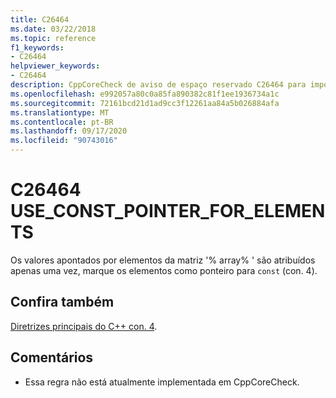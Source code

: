 ```yaml
---
title: C26464
ms.date: 03/22/2018
ms.topic: reference
f1_keywords:
- C26464
helpviewer_keywords:
- C26464
description: CppCoreCheck de aviso de espaço reservado C26464 para imposição de futura con. 4
ms.openlocfilehash: e992057a80c0a85fa890382c81f1ee1936734a1c
ms.sourcegitcommit: 72161bcd21d1ad9cc3f12261aa84a5b026884afa
ms.translationtype: MT
ms.contentlocale: pt-BR
ms.lasthandoff: 09/17/2020
ms.locfileid: "90743016"
---
```

# <a name="c26464-use_const_pointer_for_elements"></a>C26464 USE_CONST_POINTER_FOR_ELEMENTS

Os valores apontados por elementos da matriz '% array% ' são atribuídos apenas uma vez, marque os elementos como ponteiro para `const` (con. 4). 

## <a name="see-also"></a>Confira também
[Diretrizes principais do C++ con. 4](https://github.com/isocpp/CppCoreGuidelines/blob/master/CppCoreGuidelines.md#con4-use-const-to-define-objects-with-values-that-do-not-change-after-construction).

## <a name="remarks"></a>Comentários
- Essa regra não está atualmente implementada em CppCoreCheck. 

